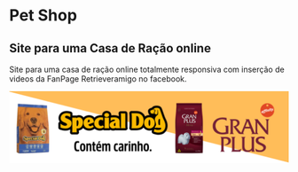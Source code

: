 # Pet Shop
## Site para uma Casa de Ração online
Site para uma casa de ração online totalmente responsiva com inserção de videos da FanPage Retrieveramigo no facebook. 

![banner](https://github.com/fcsjunior/fcsjunior/blob/master/Slide.png)


<!--
**fcsjunior/fcsjunior** is a ✨ _special_ ✨ repository because its `README.md` (this file) appears on your GitHub profile.

Here are some ideas to get you started:

- 🔭 I’m currently working on ...
- 🌱 I’m currently learning ...
- 👯 I’m looking to collaborate on ...
- 🤔 I’m looking for help with ...
- 💬 Ask me about ...
- 📫 How to reach me: ...
- 😄 Pronouns: ...
- ⚡ Fun fact: ...
-->
